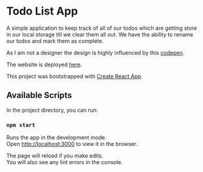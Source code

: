 # Todo List App

A simple application to keep track of all of our todos which are getting store in our local storage till we clear them all out. We have the ability to rename our todos and mark them as complete.

As I am not a designer the design is highly influenced by this [codepen](https://codepen.io/saawsan/pen/jayzeq).

The website is deployed [here](https://aesthetictodolist.netlify.app/).

This project was bootstrapped with [Create React App](https://github.com/facebook/create-react-app).

## Available Scripts

In the project directory, you can run:

### `npm start`

Runs the app in the development mode.\
Open [http://localhost:3000](http://localhost:3000) to view it in the browser.

The page will reload if you make edits.\
You will also see any lint errors in the console.